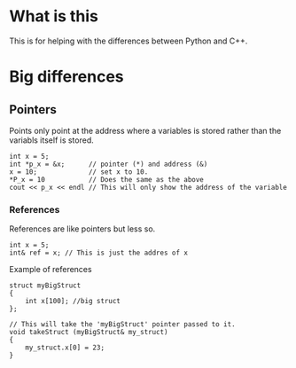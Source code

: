 # What is this

This is for helping with the differences between Python and C++.


# Big differences

## Pointers

Points only point at the address where a variables is stored rather than the
variabls itself is stored.

    int x = 5;
    int *p_x = &x;      // pointer (*) and address (&) 
    x = 10;             // set x to 10.
    *P_x = 10           // Does the same as the above
    cout << p_x << endl // This will only show the address of the variable


### References

References are like pointers but less so.

    int x = 5;
    int& ref = x; // This is just the addres of x

Example of references

    struct myBigStruct
    {
        int x[100]; //big struct
    };

    // This will take the 'myBigStruct' pointer passed to it.
    void takeStruct (myBigStruct& my_struct)
    {
        my_struct.x[0] = 23;
    }

